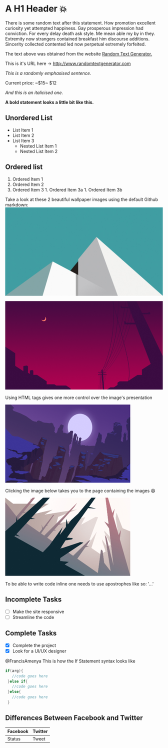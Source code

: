 # A H1 Header :collision:

There is some random text after this statement. How promotion excellent curiosity yet attempted happiness. Gay prosperous impression had conviction. For every delay death ask style. Me mean able my by in they. Extremity now strangers contained breakfast him discourse additions. Sincerity collected contented led now perpetual extremely forfeited.

The text above was obtained from the website [Random Text Generator.](http://github.com)

This is it's URL here -> http://www.randomtextgenerator.com

*This is a randomly emphasised sentence.*

Current price: ~$15~ $12

_And this is an italicised one._

**A bold statement looks a little bit like this.**

## Unordered List
* List Item 1
* List Item 2
* List Item 3
  * Nested List Item 1
  * Nested List Item 2
  
## Ordered list
  1. Ordered Item 1
  1. Ordered Item 2
  1. Ordered Item 3
    1. Ordered Item 3a
    1. Ordered Item 3b
    
Take a look at these 2 beautiful wallpaper images using the default Github markdown:
![Mountain With Blue Background](1.jpg)


![Silhouette Street With Red Background](2.png)


Using HTML tags gives one more control over the image's presentation

<img src="3.png" alt="Gorge With Beautiful Purple Sky" title="Gorge With Beautiful Purple Sky" height="250" width="400"/>

Clicking the image below takes you to the page containing the images :smile:

<a href="https://bit.ly/2HHsZCJ"><img src="4.png" alt="Gorge With Beautiful Purple Sky" title="Gorge With Beautiful Purple Sky" height="250" width="400"/></a>

To be able to write code inline one needs to use apostrophes like so: '<html>...</html>'

## Incomplete Tasks

- [ ] Make the site responsive
- [ ] Streamline the code

## Complete Tasks

- [x] Complete the project
- [x] Look for a UI/UX designer

@FrancisAmenya This is how the If Statement syntax looks like
```Java
if(arg){
   //code goes here
 }else if{
   //code goes here
 }else{
   //code goes here
 }
 ```
 
 ## Differences Between Facebook and Twitter
 
 Facebook | Twitter
 -------- | --------
 Status   | Tweet
